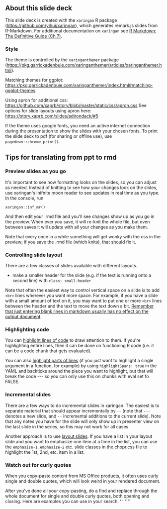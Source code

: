 
## About this slide deck

This slide deck is created with the `xaringan` R package (https://github.com/yihui/xaringan), which generates remark.js slides from R-Markdown. For additional documentation on `xaringan` see [R Markdown: The Definitive Guide (Ch 7)](https://bookdown.org/yihui/rmarkdown/xaringan.html).

### Style

The theme is controlled by the `xaringanthemer` package (https://pkg.garrickadenbuie.com/xaringanthemer/articles/xaringanthemer.html). 

Matching themes for ggplot: https://pkg.garrickadenbuie.com/xaringanthemer/index.html#matching-ggplot-themes 

Using apron for additional css: https://github.com/xaprb/story/blob/master/static/css/apron.css 
See options for slide layouts using apron here: https://story.xaprb.com/slides/adirondack/#5

If the theme uses google fonts, you need an active internet connection during the presentation to show the slides with your chosen fonts. To print the slide deck to pdf (for sharing or offline use), use `pagedown::chrome_print()`.

## Tips for translating from ppt to rmd

### Preview slides as you go

It's important to see how formatting looks on the slides, so you can adjust as needed. Instead of knitting to see how your changes look on the slides, use xaringan's inifnite moon reader to see updates in real time as you type. In the console, run

```
xaringan::inf_mr()
```

And then edit your .rmd file and you'll see changes show up as you go in the preview. When ever you save, it will re-knit the whole file, but even between saves it will update with all your changes as you make them. 

Note that every once in a while something will get wonky with the css in the preview; if you save the .rmd file (which knits), that should fix it. 

### Controlling slide layout

There are a few classes of slides available with different layouts. 

* make a smaller header for the slide (e.g. if the text is running onto a second line) with `class: small-header`

Note that often the easiest way to control vertical space on a slide is to add `<br>` lines wherever you want more space. For example, if you have a slide with a small amount of text on it, you may want to put one or more `<br>` lines between the header and the text to move the text down a bit. [Remember that just entering blank lines in markdown usually has no effect on the output document](https://yihui.org/en/2021/06/markdown-breath/).

### Highlighting code

You can [highlight lines of code](https://bookdown.org/yihui/rmarkdown/some-tips.html#highlight-code-lines) to draw attention to them. If you're highlighting entire lines, then it can be done on functioning R code (i.e. it can be a code chunk that gets evaluated). 

You can also [highlight parts of lines](https://stackoverflow.com/questions/52016911/highlight-selection-of-code-in-xaringan/52018533) (if you just want to highlight a single argument in a function, for example) by using `highlightSpans: true` in the YAML and backticks around the piece you want to highlight, but that will break the code --- so you can only use this on chunks with eval set fo FALSE. 

### Incremental slides

There are a few ways to do incremental slides in xaringan. The easiest is to separate material that should appear incrementally by `--` (note that `---` denotes a new slide, and `--` incremental additions to the current slide). Note that any notes you have for the slide will only show up in presenter view on the last slide in the series, so this may not work for all cases. 

Another approach is to use [layout slides](https://slides.yihui.org/xaringan/incremental.html#12). If you have a list in your layout slide and you want to emphasize one item at a time in the list, you can use the `emphasize-1`, `emphasize-2` etc. slide classes in the chopr.css file to highlight the 1st, 2nd, etc. item in a list.  

### Watch out for curly quotes 

When you copy-paste content from MS Office products, it often uses curly single and double quotes, which will look weird in your rendered document. 

After you've done all your copy-pasting, do a find and replace through the whole document for single and double curly quotes, both opening and closing. Here are examples you can use in your search: ‘ ’ “ ”